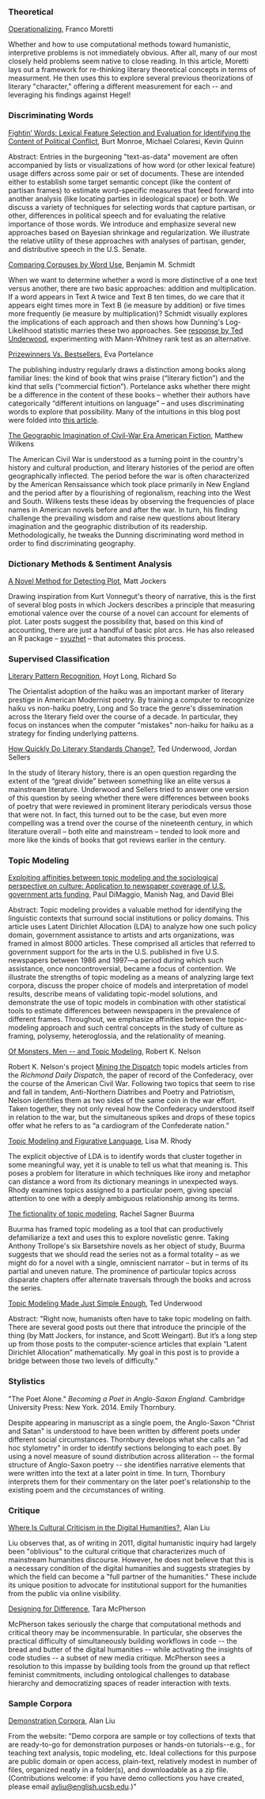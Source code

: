 ### Theoretical

[Operationalizing](https://litlab.stanford.edu/LiteraryLabPamphlet6.pdf), Franco Moretti

Whether and how to use computational methods toward humanistic, interpretive problems is not immediately obvious. After all, many of our most closely held problems seem native to close reading. In this article, Moretti lays out a framework for re-thinking literary theoretical concepts in terms of measurment. He then uses this to explore several previous theorizations of literary "character," offering a different measurement for each -- and leveraging his findings against Hegel!


### Discriminating Words

[Fightin’ Words: Lexical Feature Selection and Evaluation for Identifying the Content of Political Conflict](http://languagelog.ldc.upenn.edu/myl/Monroe.pdf), Burt Monroe, Michael Colaresi, Kevin Quinn

Abstract: Entries in the burgeoning "text-as-data" movement are often accompanied by lists or visualizations of how word (or other lexical feature) usage differs across some pair or set of documents. These are intended either to establish some target semantic concept (like the content of partisan frames) to estimate word-specific measures that feed forward into another analysis (like locating parties in ideological space) or both. We discuss a variety of techniques for selecting words that capture partisan, or other, differences in political speech and for evaluating the relative importance of those words. We introduce and emphasize several new approaches based on Bayesian shrinkage and regularization. We illustrate the relative utility of these approaches with analyses of partisan, gender, and distributive speech in the U.S. Senate. 

[Comparing Corpuses by Word Use](http://sappingattention.blogspot.com/2011/10/comparing-corpuses-by-word-use.html), Benjamin M. Schmidt

When we want to determine whether a word is more distinctive of a one text versus another, there are two basic approaches: addition and multiplication. If a word appears in Text A twice and Text B ten times, do we care that it appears eight times more in Text B (ie measure by addition) or five times more frequently (ie measure by multiplication)? Schmidt visually explores the implications of each approach and then shows how Dunning's Log-Likelihood statistic marries these two approaches. See [response by Ted Underwood](http://tedunderwood.com/2011/11/09/identifying-the-terms-that-characterize-an-author-or-genre-why-dunnings-may-not-be-the-best-method/), experimenting with Mann-Whitney rank test as an alternative.

[Prizewinners Vs. Bestsellers](http://txtlab.org/?p=494), Eva Portelance

The publishing industry regularly draws a distinction among  books along familiar lines: the kind of book that wins praise (“literary fiction”) and the kind that sells (“commercial fiction”). Portelance asks whether there might be a difference in the content of these books – whether their authors have categorically “different intuitions on language” – and uses discriminating words to explore that possibility. Many of the intuitions in this blog post were folded into [this article](http://post45.research.yale.edu/2016/05/how-cultural-capital-works-prizewinning-novels-bestsellers-and-the-time-of-reading/).

[The Geographic Imagination of Civil-War Era American Fiction](http://alh.oxfordjournals.org/content/25/4/803.extract), Matthew Wilkens

The American Civil War is understood as a turning point in the country's history and cultural production, and literary histories of the period are often geographically inflected. The period before the war is often characterized by the American Rensaissance which took place primarily in New England and the period after by a flourishing of regionalism, reaching into the West and South. Wilkens tests these ideas by observing the frequencies of place names in American novels before and after the war. In turn, his finding challenge the prevailing wisdom and raise new questions about literary imagination and the geographic distribution of its readership. Methodologically, he tweaks the Dunning discriminating word method in order to find discriminating geography.

### Dictionary Methods & Sentiment Analysis

[A Novel Method for Detecting Plot](http://www.matthewjockers.net/2014/06/05/a-novel-method-for-detecting-plot/), Matt Jockers

Drawing inspiration from Kurt Vonnegut's theory of narrative, this is the first of several blog posts in which Jockers describes a principle that measuring emotional valence over the course of a novel can account for elements of plot. Later posts suggest the possibility that, based on this kind of accounting, there are just a handful of basic plot arcs. He has also released an R package – [syuzhet](https://cran.r-project.org/web/packages/syuzhet/index.html) – that automates this process.


### Supervised Classification

[Literary Pattern Recognition](https://lucian.uchicago.edu/blogs/literarynetworks/files/2015/12/LONG_SO_CI.pdf), Hoyt Long, Richard So

The Orientalist adoption of the haiku was an important marker of literary prestige in American Modernist poetry. By training a computer to recognize haiku vs non-haiku poetry, Long and So trace the genre's dissemination across the literary field over the course of a decade. In particular, they focus on instances when the computer "mistakes" non-haiku for haiku as a strategy for finding underlying patterns.

[How Quickly Do Literary Standards Change?](https://tedunderwood.com/2015/05/18/how-quickly-do-literary-standards-change/), Ted Underwood, Jordan Sellers

 In the study of literary history, there is an open question regarding the extent of the “great divide” between something like an elite versus a mainstream literature. Underwood and Sellers tried to answer one version of this question by seeing whether there were differences between books of poetry that were reviewed in prominent literary periodicals versus those that were not. In fact, this turned out to be the case, but even more compelling was a trend over the course of the nineteenth century, in which literature overall – both elite and mainstream –  tended to look more and more like the kinds of books that got reviews earlier in the century. 

### Topic Modeling

[Exploiting affinities between topic modeling and the sociological perspective on culture: Application to newspaper coverage of U.S. government arts funding](http://www.sciencedirect.com/science/article/pii/S0304422X13000661), Paul DiMaggio, Manish Nag, and David Blei  

Abstract: Topic modeling provides a valuable method for identifying the linguistic contexts that surround social institutions or policy domains. This article uses Latent Dirichlet Allocation (LDA) to analyze how one such policy domain, government assistance to artists and arts organizations, was framed in almost 8000 articles. These comprised all articles that referred to government support for the arts in the U.S. published in five U.S. newspapers between 1986 and 1997—a period during which such assistance, once noncontroversial, became a focus of contention. We illustrate the strengths of topic modeling as a means of analyzing large text corpora, discuss the proper choice of models and interpretation of model results, describe means of validating topic-model solutions, and demonstrate the use of topic models in combination with other statistical tools to estimate differences between newspapers in the prevalence of different frames. Throughout, we emphasize affinities between the topic-modeling approach and such central concepts in the study of culture as framing, polysemy, heteroglossia, and the relationality of meaning.

[Of Monsters, Men -- and Topic Modeling](http://opinionator.blogs.nytimes.com/2011/05/29/of-monsters-men-and-topic-modeling/), Robert K. Nelson

Robert K. Nelson's project [Mining the Dispatch](http://dsl.richmond.edu/dispatch/pages/intro) topic models articles from the <i>Richmond Daily Dispatch</i>, the paper of record of the Confederacy, over the course of the American Civil War. Following two topics that seem to rise and fall in tandem, Anti-Northern Diatribes and Poetry and Patriotism, Nelson identifies them as two sides of the same coin in the war effort. Taken together, they not only reveal how the Confederacy understood itself in relation to the war, but the simultaneous spikes and drops of these topics offer what he refers to as “a cardiogram of the Confederate nation.”

[Topic Modeling and Figurative Language](http://journalofdigitalhumanities.org/2-1/topic-modeling-and-figurative-language-by-lisa-m-rhody/), Lisa M. Rhody

The explicit objective of LDA is to identify words that cluster together in some meaningful way, yet it is unable to tell us what that meaning is. This poses a problem for literature in which techniques like irony and metaphor can distance a word from its dictionary meanings in unexpected ways. Rhody examines topics assigned to a particular poem, giving special attention to one with a deeply ambiguous relationship among its terms.

[The fictionality of topic modeling](http://bds.sagepub.com/content/spbds/2/2/2053951715610591.full.pdf), Rachel Sagner Buurma

Buurma has framed topic modeling as a tool that can productively defamiliarize a text and uses this to explore novelistic genre. Taking Anthony Trollope's six Barsetshire novels as her object of study, Buurma suggests that we should read the series not as a formal totality – as we might do for a novel with a single, omniscient narrator – but in terms of its partial and uneven nature. The prominence of particular topics across disparate chapters offer alternate traversals through the books and across the series.

[Topic Modeling Made Just Simple Enough](https://tedunderwood.com/2012/04/07/topic-modeling-made-just-simple-enough/), Ted Underwood

Abstract: "Right now, humanists often have to take topic modeling on faith. There are several good posts out there that introduce the principle of the thing (by Matt Jockers, for instance, and Scott Weingart). But it’s a long step up from those posts to the computer-science articles that explain “Latent Dirichlet Allocation” mathematically. My goal in this post is to provide a bridge between those two levels of difficulty."

### Stylistics

"The Poet Alone." <i>Becoming a Poet in Anglo-Saxon England</i>. Cambridge University Press: New York. 2014. Emily Thornbury.

Despite appearing in manuscript as a single poem, the Anglo-Saxon "Christ and Satan" is understood to have been written by different poets under different social circumstances. Thornbury develops what she calls an "ad hoc stylometry" in order to identify sections belonging to each poet. By using a novel measure of sound distribution across alliteration -- the formal structure of Anglo-Saxon poetry -- she identifies narrative elements that were written into the text at a later point in time. In turn, Thornbury interprets them for their commentary on the later poet's relationship to the existing poem and the circumstances of writing.

### Critique

[Where Is Cultural Criticism in the Digital Humanities?](http://dhdebates.gc.cuny.edu/debates/text/20), Alan Liu

Liu observes that, as of writing in 2011, digital humanistic inquiry had largely been "oblivious" to the cultural critique that characterizes much of mainstream humanities discourse. However, he does not believe that this is a necessary condition of the digital humanities and suggests strategies by which the field can become a "full partner of the humanities." These include its unique position to advocate for institutional support for the humanities from the public via online visibility.

[Designing for Difference](http://differences.dukejournals.org/content/25/1/177.abstract), Tara McPherson

McPherson takes seriously the charge that computational methods and critical theory may be incommensurable. In particular, she observes the practical difficulty of simultaneously building workflows in code -- the bread and butter of the digital humanities -- while activating the insights of code studies -- a subset of new media critique. McPherson sees a resolution to this impasse by building tools from the ground up that reflect feminist commitments, including ontological challenges to database hierarchy and democratizing spaces of reader interaction with texts.

### Sample Corpora

[Demonstration Corpora](http://dhresourcesforprojectbuilding.pbworks.com/w/page/69244469/Data%20Collections%20and%20Datasets#demo-corpora), Alan Liu

From the website: "Demo corpora are sample or toy collections of texts that are ready-to-go for demonstration purposes or hands-on tutorials--e.g., for teaching text analysis, topic modeling, etc.  Ideal collections for this purpose are public domain or open access, plain-text, relatively modest in number of files, organized neatly in a folder(s), and downloadable as a zip file. (Contributions welcome: if you have demo collections you have created, please email ayliu@english.ucsb.edu.)"
